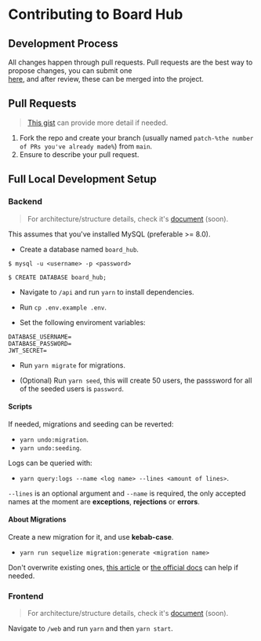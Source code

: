 # Contributing to Board Hub

## Development Process

All changes happen through pull requests. Pull requests are the best way to propose changes, you can submit one  
<a href="https://github.com/Zondazx/board-hub/pulls">here</a>, and after review, these can be merged into the project.

## Pull Requests

> [This gist](https://gist.github.com/Chaser324/ce0505fbed06b947d962) can provide more detail if needed.

1. Fork the repo and create your branch (usually named `patch-%the number of PRs you've already made%`) from `main`.
2. Ensure to describe your pull request.

## Full Local Development Setup

### Backend

> For architecture/structure details, check it's [document](./api/STRUCTURE.md) (soon).

This assumes that you've installed MySQL (preferable >= 8.0).

- Create a database named `board_hub`.

```shell
$ mysql -u <username> -p <password>

$ CREATE DATABASE board_hub;
```

- Navigate to `/api` and run `yarn` to install dependencies.

- Run `cp .env.example .env`.

- Set the following enviroment variables:

```
DATABASE_USERNAME=
DATABASE_PASSWORD=
JWT_SECRET=
```

- Run `yarn migrate` for migrations.

- (Optional) Run `yarn seed`, this will create 50 users, the passsword for all of the seeded users is `password`.

#### Scripts

If needed, migrations and seeding can be reverted:

- `yarn undo:migration`.
- `yarn undo:seeding`.

Logs can be queried with:

- `yarn query:logs --name <log name> --lines <amount of lines>`.

`--lines` is an optional argument and `--name` is required, the only accepted names
at the moment are **exceptions**, **rejections** or **errors**.

#### About Migrations

Create a new migration for it, and use **kebab-case**.

- `yarn run sequelize migration:generate <migration name>`

Don't overwrite existing ones, [this article](https://dev.to/anayooleru/modifying-an-existing-sequelize-migration-1mnn)  or [the official docs](https://sequelize.org/master/manual/migrations.html) can help if needed.

### Frontend

> For architecture/structure details, check it's [document](./web/STRUCTURE.md) (soon).

Navigate to `/web` and run `yarn` and then `yarn start`.
